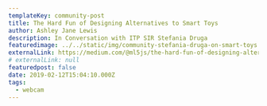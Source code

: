 ```yaml
---
templateKey: community-post
title: The Hard Fun of Designing Alternatives to Smart Toys
author: Ashley Jane Lewis
description: In Conversation with ITP SIR Stefania Druga
featuredimage: ../../static/img/community-stefania-druga-on-smart-toys.png
externalLink: https://medium.com/@ml5js/the-hard-fun-of-designing-alternatives-to-smart-toys-dd72da1c6de8
# externalLink: null
featuredpost: false
date: 2019-02-12T15:04:10.000Z
tags:
  - webcam
---
```

